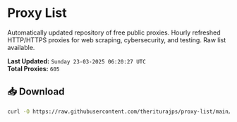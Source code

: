 # Proxy List

Automatically updated repository of free public proxies. Hourly refreshed HTTP/HTTPS proxies for web scraping, cybersecurity, and testing. Raw list available.

**Last Updated:** `Sunday 23-03-2025 06:20:27 UTC`  
**Total Proxies:** `605`

## 📥 Download
```bash
curl -O https://raw.githubusercontent.com/theriturajps/proxy-list/main/proxies.txt
